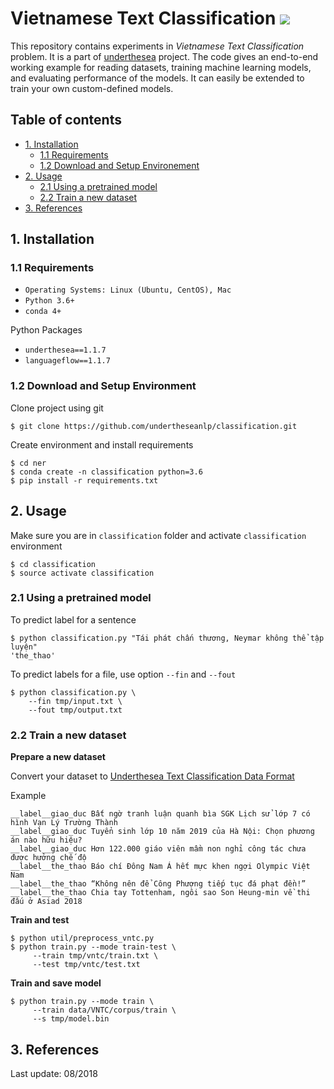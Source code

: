 # Vietnamese Text Classification ![](https://img.shields.io/badge/F1-86.7%25-red.svg)

This repository contains experiments in *Vietnamese Text Classification* problem. It is a part of [underthesea](https://github.com/magizbox/underthesea) project.  The code gives an end-to-end working example for reading datasets, training machine learning models, and evaluating performance of the models. It can easily be extended to train your own custom-defined models.

## Table of contents

* [1. Installation](#1-installation)
  * [1.1 Requirements](#11-requirements)
  * [1.2 Download and Setup Environement](#12-download-and-setup-environment)
* [2. Usage](#2-usage)
  * [2.1 Using a pretrained model](#21-using-a-pretrained-model)
  * [2.2 Train a new dataset](#22-train-a-new-dataset)
* [3. References](#3-references)

## 1. Installation

### 1.1 Requirements

* `Operating Systems: Linux (Ubuntu, CentOS), Mac`
* `Python 3.6+`
* `conda 4+`

Python Packages

* `underthesea==1.1.7`
* `languageflow==1.1.7`

### 1.2 Download and Setup Environment

Clone project using git

```
$ git clone https://github.com/undertheseanlp/classification.git
```

Create environment and install requirements

```
$ cd ner
$ conda create -n classification python=3.6
$ pip install -r requirements.txt
```

## 2. Usage

Make sure you are in `classification` folder and activate `classification` environment

```
$ cd classification
$ source activate classification
```

### 2.1 Using a pretrained model


To predict label for a sentence

```
$ python classification.py "Tái phát chấn thương, Neymar không thể tập luyện"
'the_thao'
```

To predict labels for a file, use option `--fin` and `--fout`

```
$ python classification.py \
    --fin tmp/input.txt \
    --fout tmp/output.txt
```

### 2.2 Train a new dataset

**Prepare a new dataset**

Convert your dataset to [Underthesea Text Classification Data Format](https://github.com/undertheseanlp/classification/blob/master/data_format.md)

Example

```
__label__giao_duc Bất ngờ tranh luận quanh bìa SGK Lịch sử lớp 7 có hình Vạn Lý Trường Thành
__label__giao_duc Tuyển sinh lớp 10 năm 2019 của Hà Nội: Chọn phương án nào hữu hiệu?
__label__giao_duc Hơn 122.000 giáo viên mầm non nghỉ công tác chưa được hưởng chế độ
__label__the_thao Báo chí Đông Nam Á hết mực khen ngợi Olympic Việt Nam
__label__the_thao “Không nên để Công Phượng tiếp tục đá phạt đền!”
__label__the_thao Chia tay Tottenham, ngôi sao Son Heung-min về thi đấu ở Asiad 2018
```

**Train and test**

```
$ python util/preprocess_vntc.py
$ python train.py --mode train-test \
     --train tmp/vntc/train.txt \
     --test tmp/vntc/test.txt
```

**Train and save model**

```
$ python train.py --mode train \
     --train data/VNTC/corpus/train \
     --s tmp/model.bin 
```

## 3. References

Last update: 08/2018